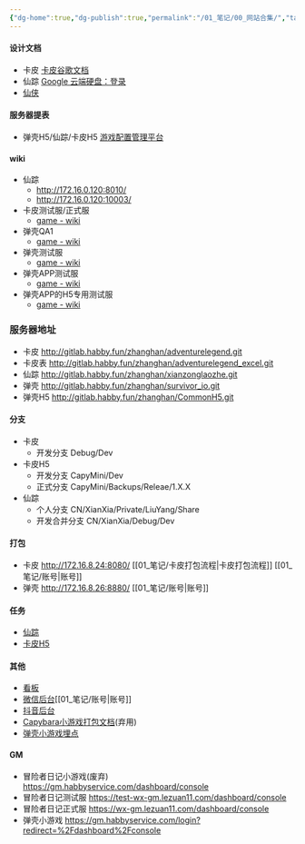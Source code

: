 ```yaml
---
{"dg-home":true,"dg-publish":true,"permalink":"/01_笔记/00_网站合集/","tags":["gardenEntry"],"dgPassFrontmatter":true}
---
```


#### 设计文档
+ 卡皮 [卡皮谷歌文档](https://drive.google.com/drive/u/0/folders/1QItoXYmR50i1ezWaSyZ1qesdKLt4ldXk?ths=true)
+ 仙踪 [Google 云端硬盘：登录](https://drive.google.com/drive/u/0/folders/1kCE6NUkR3rhtNFs8RIHVUQBS6PMaLaF2?ths=true)
+ [仙侠](https://doc.weixin.qq.com/sheet/e3_Ad4AOwbWAIkpLNCPeYTQxaLGuudzW?scode=AOUAFAeLAAkdNiFryWAd4AOwbWAIk&tab=cs52rg)
#### 服务器提表
+ 弹壳H5/仙踪/卡皮H5 [游戏配置管理平台](http://config.dxx.cn/main#file_list)
#### wiki
+ 仙踪
	+ http://172.16.0.120:8010/
	+ http://172.16.0.120:10003/
+ 卡皮测试服/正式服
	+ [game - wiki](https://test-wiki-advrpg.advrpg.com/#)
+ 弹壳QA1
	+ [game - wiki](https://test-game-h5-wiki-qa1.lezuan.net/?key=1fa387ab7880a717)
+ 弹壳测试服
	+ [game - wiki](https://test-game-h5-wiki.lezuan.net/?key=1fa387ab7880a717#)
+ 弹壳APP测试服
	+ [game - wiki](https://wiki-game-danke.lezuan.net/?key=1fa387ab7880a717)
+ 弹壳APP的H5专用测试服
	+ [game - wiki](https://qa-wiki-h5.survivorio.com/?key=1fa387ab7880a717)
### 服务器地址
+ 卡皮 http://gitlab.habby.fun/zhanghan/adventurelegend.git
+ 卡皮表 http://gitlab.habby.fun/zhanghan/adventurelegend_excel.git
+ 仙踪 http://gitlab.habby.fun/zhanghan/xianzonglaozhe.git
+ 弹壳 http://gitlab.habby.fun/zhanghan/survivor_io.git
+ 弹壳H5 http://gitlab.habby.fun/zhanghan/CommonH5.git
#### 分支
+ 卡皮
	+ 开发分支 Debug/Dev
+ 卡皮H5 
	+ 开发分支 CapyMini/Dev
	+ 正式分支 CapyMini/Backups/Releae/1.X.X
+ 仙踪
	+ 个人分支 CN/XianXia/Private/LiuYang/Share
	+ 开发合并分支 CN/XianXia/Debug/Dev
#### 打包
+ 卡皮 http://172.16.8.24:8080/ [[01_笔记/卡皮打包流程\|卡皮打包流程]] [[01_笔记/账号\|账号]]
+ 弹壳 http://172.16.8.26:8880/ [[01_笔记/账号\|账号]]
#### 任务
+  [仙踪](https://habby.atlassian.net/jira/software/projects/KOEX/boards/62)
+ [卡皮H5](https://habby.atlassian.net/jira/software/projects/RGPO/boards/60?assignee=unassigned)
#### 其他
+ [看板](https://ta.lezuan9.com/#/panel/panel/26_1566)
+ [微信后台](https://mp.weixin.qq.com/wxamp/index/index?lang=zh_CN&token=1891457813)[[01_笔记/账号\|账号]]
+ [抖音后台](https://developer.open-douyin.com/game/tt5dd52b68c2e3b9fe02/indexpage)
+ [Capybara小游戏打包文档](https://khqzg8k0jg.feishu.cn/docx/JgihdDqPYo4AydxMQVNcaEfbnzc)(弃用)
+  [弹壳小游戏埋点](https://docs.google.com/spreadsheets/d/1CK7xs6tS8ZudzSSbXWT1fWjOM_FX1_xso3kZpFsdwgQ/edit?gid=0#gid=0)
#### GM
+ 冒险者日记小游戏(废弃) https://gm.habbyservice.com/dashboard/console
+ 冒险者日记测试服 https://test-wx-gm.lezuan11.com/dashboard/console
+ 冒险者日记正式服 https://wx-gm.lezuan11.com/dashboard/console
+ 弹壳小游戏 https://gm.habbyservice.com/login?redirect=%2Fdashboard%2Fconsole